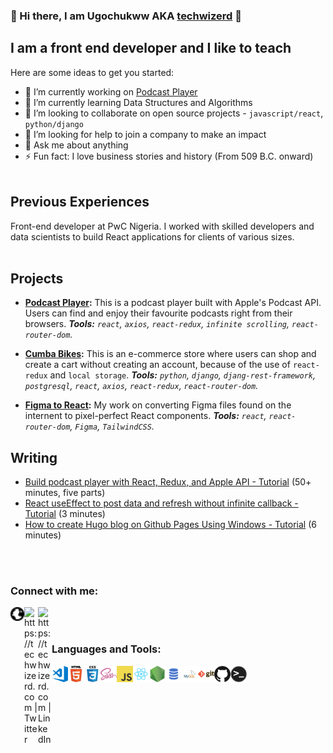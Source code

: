 ### 👋 Hi there, I am Ugochukww AKA [techwizerd](https://techwizerd.com) 🎩

## I am a front end developer and I like to teach

<!--
**avoajaugochukwu/avoajaugochukwu** is a ✨ _special_ ✨ repository because its `README.md` (this file) appears on your GitHub profile.
-->

Here are some ideas to get you started:

- 🔭 I’m currently working on [Podcast Player](https://react-podcast-player.herokuapp.com/)
- 🌱 I’m currently learning Data Structures and Algorithms
- 👯 I’m looking to collaborate on open source projects - ``javascript/react``, ``python/django``
- 🤔 I’m looking for help to join a company to make an impact
- 💬 Ask me about anything
- ⚡ Fun fact: I love business stories and history (From 509 B.C. onward)
<br><br>
## Previous Experiences
Front-end developer at PwC Nigeria. I worked with skilled developers and data scientists to build React applications for clients of various sizes.
<br><br>
## Projects
- <strong>[Podcast Player](https://react-podcast-player.herokuapp.com/):</strong> This is a podcast player built with Apple's Podcast API. Users can find and enjoy their favourite podcasts right from their browsers. 
*<strong>Tools:</strong> ``react``, ``axios``, ``react-redux``, ``infinite scrolling``, ``react-router-dom``.*

- <strong>[Cumba Bikes](https://shopping-app-frontend.herokuapp.com/):</strong> This is an e-commerce store where users can shop and create a cart without creating an account, because of the use of ``react-redux`` and ``local storage``.
*<strong>Tools:</strong> ``python``, ``django``, ``djang-rest-framework``, ``postgresql``, ``react``, ``axios``, ``react-redux``, ``react-router-dom``.*

- <strong>[Figma to React](https://figma-to-react.netlify.app/):</strong> My work on converting Figma files found on the internent to pixel-perfect React components.
*<strong>Tools:</strong> ``react``, ``react-router-dom``, ``Figma``, ``TailwindCSS``.*

## Writing
- [Build podcast player with React, Redux, and Apple API - Tutorial](https://techwizerd.com/posts/how-to-build-a-podcast-player-with-react-js-tailwind-css-and-apple-podcast-api/) (50+ minutes, five parts)
- [React useEffect to post data and refresh without infinite callback - Tutorial](https://techwizerd.com/posts/how-to-use-react-use-effect-to-post-data-and-refresh-without-infinite-callback/) (3 minutes)
- [How to create Hugo blog on Github Pages Using Windows - Tutorial](https://techwizerd.com/posts/how-to-create-hugo-blog-on-github-pages-using-windows/) (6 minutes)



<br><br>
### Connect with me:
[<img align="left" alt="https://techwizerd.com" width="22px" src="https://raw.githubusercontent.com/iconic/open-iconic/master/svg/globe.svg" />][website]
[<img align="left" alt="https://techwizerd.com | Twitter" width="22px" src="https://cdn.jsdelivr.net/npm/simple-icons@v3/icons/twitter.svg" />][twitter]
[<img align="left" alt="https://techwizerd.com | LinkedIn" width="22px" src="https://cdn.jsdelivr.net/npm/simple-icons@v3/icons/linkedin.svg" />][linkedin]
<br><br>
### Languages and Tools:
[<img align="left" alt="Visual Studio Code" width="26px" src="https://raw.githubusercontent.com/github/explore/80688e429a7d4ef2fca1e82350fe8e3517d3494d/topics/visual-studio-code/visual-studio-code.png" />][website]
[<img align="left" alt="HTML5" width="26px" src="https://raw.githubusercontent.com/github/explore/80688e429a7d4ef2fca1e82350fe8e3517d3494d/topics/html/html.png" />][website]
[<img align="left" alt="CSS3" width="26px" src="https://raw.githubusercontent.com/github/explore/80688e429a7d4ef2fca1e82350fe8e3517d3494d/topics/css/css.png" />][website]
[<img align="left" alt="Sass" width="26px" src="https://raw.githubusercontent.com/github/explore/80688e429a7d4ef2fca1e82350fe8e3517d3494d/topics/sass/sass.png" />][website]
[<img align="left" alt="JavaScript" width="26px" src="https://raw.githubusercontent.com/github/explore/80688e429a7d4ef2fca1e82350fe8e3517d3494d/topics/javascript/javascript.png" />][website]
[<img align="left" alt="React" width="26px" src="https://raw.githubusercontent.com/github/explore/80688e429a7d4ef2fca1e82350fe8e3517d3494d/topics/react/react.png" />][website]
[<img align="left" alt="Node.js" width="26px" src="https://raw.githubusercontent.com/github/explore/80688e429a7d4ef2fca1e82350fe8e3517d3494d/topics/nodejs/nodejs.png" />][website]
[<img align="left" alt="SQL" width="26px" src="https://raw.githubusercontent.com/github/explore/80688e429a7d4ef2fca1e82350fe8e3517d3494d/topics/sql/sql.png" />][website]
[<img align="left" alt="MySQL" width="26px" src="https://raw.githubusercontent.com/github/explore/80688e429a7d4ef2fca1e82350fe8e3517d3494d/topics/mysql/mysql.png" />][website]
[<img align="left" alt="Git" width="26px" src="https://raw.githubusercontent.com/github/explore/80688e429a7d4ef2fca1e82350fe8e3517d3494d/topics/git/git.png" />][website]
[<img align="left" alt="GitHub" width="26px" src="https://raw.githubusercontent.com/github/explore/78df643247d429f6cc873026c0622819ad797942/topics/github/github.png" />][website]
[<img align="left" alt="Terminal" width="26px" src="https://raw.githubusercontent.com/github/explore/80688e429a7d4ef2fca1e82350fe8e3517d3494d/topics/terminal/terminal.png" />][website]

[website]: https://techwizerd.com
[twitter]: https://twitter.com/avoajacharles
[linkedin]: https://www.linkedin.com/in/avoajaugochukwu/


